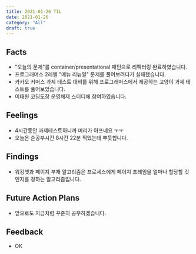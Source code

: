 ```yaml
---
title: 2021-01-26 TIL
date: 2021-01-26
category: "All"
draft: true
---
```


## Facts

- "오늘의 문제"를 container/presentational 패턴으로 리팩터링 완료하였습니다.
- 프로그래머스 2레벨 "메뉴 리뉴얼" 문제를 풀어보려다가 실패했습니다.
- 카카오 커머스 과제 테스트 대비를 위해 프로그래머스에서 제공하는 고양이 과제 테스트를 풀어보았습니다.
- 이태원 코딩도장 운영체제 스터디에 참여하였습니다.

## Feelings

- 4시간동안 과제테스트하니까 머리가 아프네요 ㅜㅜ
- 오늘은 순공부시간 8시간 22분 찍었는데 뿌듯합니다.

## Findings

- 워킹셋과 페이지 부재 알고리즘은 프로세스에게 페이지 프레임을 얼마나 할당할 것인지를 정하는 알고리즘입니다.

## Future Action Plans

- 앞으로도 지금처럼 꾸준히 공부하겠습니다.

## Feedback

- OK

